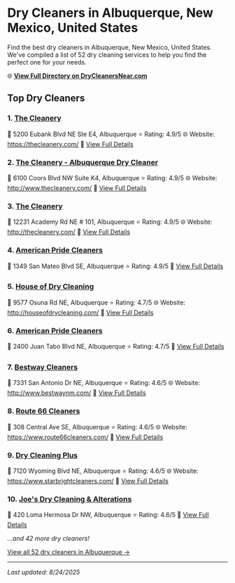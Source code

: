 # Dry Cleaners in Albuquerque, New Mexico, United States

Find the best dry cleaners in Albuquerque, New Mexico, United States. We've compiled a list of 52 dry cleaning services to help you find the perfect one for your needs.

🌐 **[View Full Directory on DryCleanersNear.com](https://drycleanersnear.com/city/US/New%20Mexico/Albuquerque)**

## Top Dry Cleaners

### 1. [The Cleanery](https://drycleanersnear.com/dryCleaner/6873132dc1c288a3e6b497e9/the-cleanery)
📍 5200 Eubank Blvd NE Ste E4, Albuquerque
⭐ Rating: 4.9/5
🌐 Website: https://thecleanery.com/
🔗 [View Full Details](https://drycleanersnear.com/dryCleaner/6873132dc1c288a3e6b497e9/the-cleanery)

### 2. [The Cleanery - Albuquerque Dry Cleaner](https://drycleanersnear.com/dryCleaner/6873132ec1c288a3e6b49809/the-cleanery-albuquerque-dry-cleaner)
📍 6100 Coors Blvd NW Suite K4, Albuquerque
⭐ Rating: 4.9/5
🌐 Website: http://www.thecleanery.com/
🔗 [View Full Details](https://drycleanersnear.com/dryCleaner/6873132ec1c288a3e6b49809/the-cleanery-albuquerque-dry-cleaner)

### 3. [The Cleanery](https://drycleanersnear.com/dryCleaner/6873132fc1c288a3e6b49849/the-cleanery)
📍 12231 Academy Rd NE # 101, Albuquerque
⭐ Rating: 4.9/5
🌐 Website: http://thecleanery.com/
🔗 [View Full Details](https://drycleanersnear.com/dryCleaner/6873132fc1c288a3e6b49849/the-cleanery)

### 4. [American Pride Cleaners](https://drycleanersnear.com/dryCleaner/68731333c1c288a3e6b498c7/american-pride-cleaners)
📍 1349 San Mateo Blvd SE, Albuquerque
⭐ Rating: 4.9/5
🔗 [View Full Details](https://drycleanersnear.com/dryCleaner/68731333c1c288a3e6b498c7/american-pride-cleaners)

### 5. [House of Dry Cleaning](https://drycleanersnear.com/dryCleaner/68731343c1c288a3e6b49a5b/house-of-dry-cleaning)
📍 9577 Osuna Rd NE, Albuquerque
⭐ Rating: 4.7/5
🌐 Website: http://houseofdrycleaning.com/
🔗 [View Full Details](https://drycleanersnear.com/dryCleaner/68731343c1c288a3e6b49a5b/house-of-dry-cleaning)

### 6. [American Pride Cleaners](https://drycleanersnear.com/dryCleaner/6873135bc1c288a3e6b49b1e/american-pride-cleaners)
📍 2400 Juan Tabo Blvd NE, Albuquerque
⭐ Rating: 4.7/5
🔗 [View Full Details](https://drycleanersnear.com/dryCleaner/6873135bc1c288a3e6b49b1e/american-pride-cleaners)

### 7. [Bestway Cleaners](https://drycleanersnear.com/dryCleaner/6873132ec1c288a3e6b49829/bestway-cleaners)
📍 7331 San Antonio Dr NE, Albuquerque
⭐ Rating: 4.6/5
🌐 Website: http://www.bestwaynm.com/
🔗 [View Full Details](https://drycleanersnear.com/dryCleaner/6873132ec1c288a3e6b49829/bestway-cleaners)

### 8. [Route 66 Cleaners](https://drycleanersnear.com/dryCleaner/68731330c1c288a3e6b4986a/route-66-cleaners)
📍 308 Central Ave SE, Albuquerque
⭐ Rating: 4.6/5
🌐 Website: https://www.route66cleaners.com/
🔗 [View Full Details](https://drycleanersnear.com/dryCleaner/68731330c1c288a3e6b4986a/route-66-cleaners)

### 9. [Dry Cleaning Plus](https://drycleanersnear.com/dryCleaner/68731339c1c288a3e6b499a8/dry-cleaning-plus)
📍 7120 Wyoming Blvd NE, Albuquerque
⭐ Rating: 4.6/5
🌐 Website: https://www.starbrightcleaners.com/
🔗 [View Full Details](https://drycleanersnear.com/dryCleaner/68731339c1c288a3e6b499a8/dry-cleaning-plus)

### 10. [Joe's Dry Cleaning & Alterations](https://drycleanersnear.com/dryCleaner/68731365c1c288a3e6b49b73/joe-s-dry-cleaning-alterations)
📍 420 Loma Hermosa Dr NW, Albuquerque
⭐ Rating: 4.6/5
🔗 [View Full Details](https://drycleanersnear.com/dryCleaner/68731365c1c288a3e6b49b73/joe-s-dry-cleaning-alterations)


*...and 42 more dry cleaners!*

[View all 52 dry cleaners in Albuquerque →](https://drycleanersnear.com/city/US/New%20Mexico/Albuquerque)

---

*Last updated: 8/24/2025*
